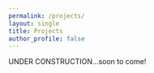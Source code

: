 ```yaml
---
permalink: /projects/
layout: single
title: Projects
author_profile: false
---
```


UNDER CONSTRUCTION...soon to come!